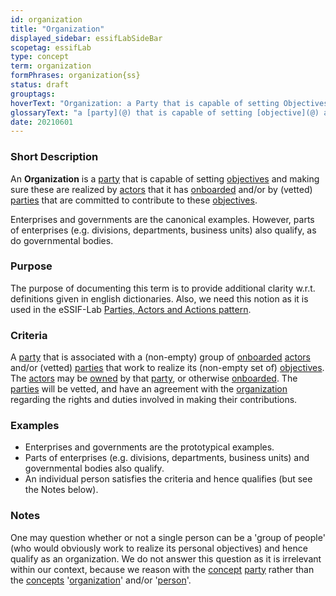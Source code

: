 ```yaml
---
id: organization
title: "Organization"
displayed_sidebar: essifLabSideBar
scopetag: essifLab
type: concept
term: organization
formPhrases: organization{ss}
status: draft
grouptags:
hoverText: "Organization: a Party that is capable of setting Objectives and making sure these are realized by Actors that it has Onboarded and/or by (vetted) Parties that are committed to contribute to these Objectives."
glossaryText: "a [party](@) that is capable of setting [objective](@) and making sure these are realized by [actor](@) that it has [onboarded](onboarding@) and/or by (vetted) [parties](@) that are committed to contribute to these [objective](@)."
date: 20210601
---
```

### Short Description
An **Organization** is a [party](@) that is capable of setting [objectives](@) and making sure these are realized by [actors](@) that it has [onboarded](onboarding@) and/or by (vetted) [parties](@) that are committed to contribute to these [objectives](@).

Enterprises and governments are the canonical examples. However, parts of enterprises (e.g. divisions, departments, business units) also qualify, as do governmental bodies.

### Purpose
The purpose of documenting this term is to provide additional clarity w.r.t. definitions given in english dictionaries. Also, we need this notion as it is used in the eSSIF-Lab [Parties, Actors and Actions pattern](pattern-party-actor-action@).

### Criteria
A [party](@) that is associated with a (non-empty) group of [onboarded](onboarding@) [actors](@) and/or (vetted) [parties](@) that work to realize its (non-empty set of) [objectives](@). The [actors](@) may be [owned](owner@) by that [party](@), or otherwise [onboarded](onboarding@). The [parties](@) will be vetted, and have an agreement with the [organization](@) regarding the rights and duties involved in making their contributions.

### Examples
- Enterprises and governments are the prototypical examples.
- Parts of enterprises (e.g. divisions, departments, business units) and governmental bodies also qualify.
- An individual person satisfies the criteria and hence qualifies (but see the Notes below).

### Notes
One may question whether or not a single person can be a 'group of people' (who would obviously work to realize its personal objectives) and hence qualify as an organization. We do not answer this question as it is irrelevant within our context, because we reason with the [concept](@) [party](@) rather than the [concepts](@) '[organization](@)' and/or '[person](human-being@)'.
